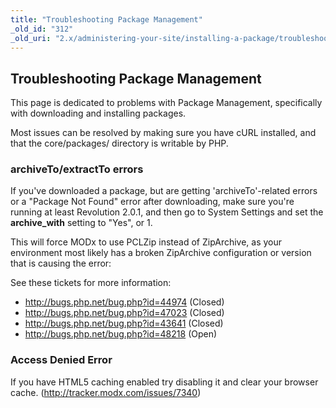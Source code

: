 ```yaml
---
title: "Troubleshooting Package Management"
_old_id: "312"
_old_uri: "2.x/administering-your-site/installing-a-package/troubleshooting-package-management"
---
```


## Troubleshooting Package Management

This page is dedicated to problems with Package Management, specifically with downloading and installing packages.

Most issues can be resolved by making sure you have cURL installed, and that the core/packages/ directory is writable by PHP.

### archiveTo/extractTo errors

If you've downloaded a package, but are getting 'archiveTo'-related errors or a "Package Not Found" error after downloading, make sure you're running at least Revolution 2.0.1, and then go to System Settings and set the **archive\_with** setting to "Yes", or 1.

This will force MODx to use PCLZip instead of ZipArchive, as your environment most likely has a broken ZipArchive configuration or version that is causing the error:

See these tickets for more information:

- <http://bugs.php.net/bug.php?id=44974> (Closed)
- <http://bugs.php.net/bug.php?id=47023> (Closed)
- <http://bugs.php.net/bug.php?id=43641> (Closed)
- <http://bugs.php.net/bug.php?id=48218> (Open)

### Access Denied Error

If you have HTML5 caching enabled try disabling it and clear your browser cache. (<http://tracker.modx.com/issues/7340>)